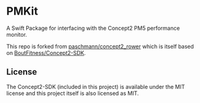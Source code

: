 # PMKit

A Swift Package for interfacing with the Concept2 PM5 performance monitor.

This repo is forked from [paschmann/concept2_rower](https://github.com/paschmann/concept2_rower) which is itself based on [BoutFitness/Concept2-SDK](https://github.com/BoutFitness/Concept2-SDK).

## License

The Concept2-SDK (included in this project) is available under the MIT license and this project itself is also licensed as MIT.


